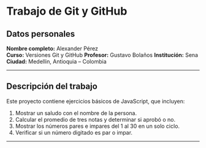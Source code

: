 # Trabajo de Git y GitHub

## Datos personales

**Nombre completo:** Alexander Pérez  
**Curso:** Versiones Git y GitHub
**Profesor:** Gustavo Bolaños 
**Institución:** Sena  
**Ciudad:** Medellin, Antioquia – Colombia  

---

## Descripción del trabajo

Este proyecto contiene ejercicios básicos de JavaScript, que incluyen:

1. Mostrar un saludo con el nombre de la persona.  
2. Calcular el promedio de tres notas y determinar si aprobó o no.  
3. Mostrar los números pares e impares del 1 al 30 en un solo ciclo.  
4. Verificar si un número digitado es par o impar.

---


